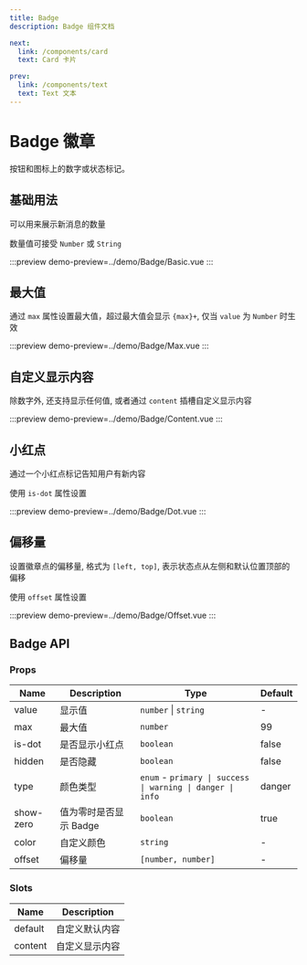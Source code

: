 ```yaml
---
title: Badge
description: Badge 组件文档

next:
  link: /components/card
  text: Card 卡片

prev:
  link: /components/text
  text: Text 文本
---
```


# Badge 徽章

按钮和图标上的数字或状态标记。

## 基础用法

可以用来展示新消息的数量

数量值可接受 `Number` 或 `String`

:::preview
demo-preview=../demo/Badge/Basic.vue
:::

## 最大值

通过 `max` 属性设置最大值，超过最大值会显示 `{max}+`, 仅当 `value`  为 `Number` 时生效

:::preview
demo-preview=../demo/Badge/Max.vue
:::

## 自定义显示内容

除数字外, 还支持显示任何值, 或者通过 `content` 插槽自定义显示内容

:::preview
demo-preview=../demo/Badge/Content.vue
:::

## 小红点

通过一个小红点标记告知用户有新内容

使用 `is-dot` 属性设置

:::preview
demo-preview=../demo/Badge/Dot.vue
:::

## 偏移量

设置徽章点的偏移量, 格式为 `[left, top]`, 表示状态点从左侧和默认位置顶部的偏移

使用 `offset` 属性设置

:::preview
demo-preview=../demo/Badge/Offset.vue
:::

## Badge API

### Props

| Name     | Description          | Type                                                             | Default |
| -------- | -------------------- | ---------------------------------------------------------------- | ------- |
| value    | 显示值               | `number` \| `string`                                             | -       |
| max      | 最大值               | `number`                                                         | 99       |
| is-dot   | 是否显示小红点       | `boolean`                                                        | false   |
| hidden   | 是否隐藏            | `boolean`                                                        | false   |
| type     | 颜色类型            | `enum` - `primary \| success \| warning \| danger \| info` | danger |
| show-zero | 值为零时是否显示 Badge          | `boolean`                                            | true   |
| color    | 自定义颜色          | `string`                                                         | -       |
| offset   | 偏移量              | `[number, number]`                                                | -  |


### Slots

| Name    | Description        |
| ------- | ------------------ |
| default | 自定义默认内容       |
| content | 自定义显示内容       |
